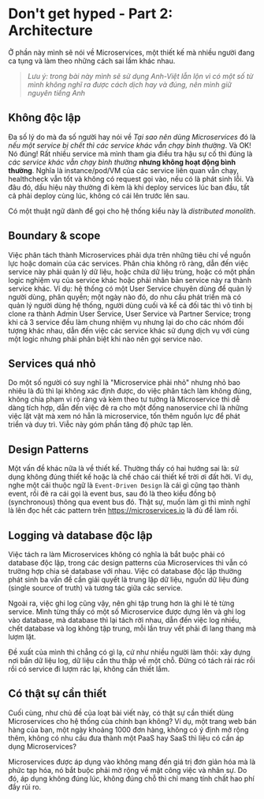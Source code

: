 # Don't get hyped - Part 2: Architecture

Ở phần này mình sẽ nói về Microservices, một thiết kế mà nhiều người đang ca tụng và làm theo những cách sai lầm khác nhau.

> *Lưu ý: trong bài này mình sẽ sử dụng Anh-Việt lẫn lộn vì có một số từ mình không nghĩ ra được cách dịch hay và đúng, nên mình giữ nguyên tiếng Anh*

## Không độc lập

Đa số lý do mà đa số người hay nói về *Tại sao nên dùng Microservices* đó là *nếu một service bị chết thì các service khác vẫn chạy bình thường*. Và OK! Nó đúng! Rất nhiều service mà mình tham gia điều tra hậu sự cố thì đúng là *các service khác vẫn chạy bình thường* **nhưng không hoạt động bình thường**. Nghĩa là instance/pod/VM của các service liên quan vẫn chạy, healthcheck vẫn tốt và không có request gọi vào, nếu có là phát sinh lỗi. Và đâu đó, dấu hiệu này thường đi kèm là khi deploy services lúc ban đầu, tất cả phải deploy cùng lúc, không có cái lên trước lên sau.

Có một thuật ngữ dành để gọi cho hệ thống kiểu này là *distributed monolith*.

## Boundary & scope

Việc phân tách thành Microservices phải dựa trên những tiêu chí về nguồn lực hoặc domain của các services. Phân chia không rõ ràng, dẫn đến việc service này phải quản lý dữ liệu, hoặc chứa dữ liệu trùng, hoặc có một phần logic nghiệm vụ của service khác hoặc phải nhân bản service này ra thành service khác. Ví dụ: hệ thống có một User Service chuyên dùng để quản lý người dùng, phân quyền; một ngày nào đó, do nhu cầu phát triển mà có quản lý người dùng hệ thống, người dùng cuối và kể cả đối tác thì vô tình bị clone ra thành Admin User Service, User Service và Partner Service; trong khi cả 3 service đều làm chung nhiệm vụ nhưng lại do cho các nhóm đối tượng khác nhau, dẫn đến việc các service khác sử dụng dịch vụ với cùng một logic nhưng phải phân biệt khi nào nên gọi service nào.

## Services quá nhỏ

Do một số người có suy nghĩ là "Microservice phải nhỏ" nhưng nhỏ bao nhiêu là đủ thì lại không xác định được, do việc phân tách làm không đúng, không chia phạm vi rõ ràng và kèm theo tư tưởng là Microservice thì dễ dàng tích hợp, dẫn đến việc đẻ ra cho một đống nanoservice chỉ là những việc lặt vặt mà xem nó hẳn là microservice, tốn thêm nguồn lực để phát triển và duy trì. Viễc này góm phần tăng độ phức tạp lên.

## Design Patterns

Một vấn đề khác nữa là về thiết kế. Thường thấy có hai hướng sai là: sử dụng không đúng thiết kế hoặc là chế cháo cái thiết kế trời ơi đất hỡi. Ví dụ, nghe một cái thuộc ngữ là `Event-Driven Design` là cái gì cũng tạo thành event, rồi đẻ ra cái gọi là event bus, sau đó là theo kiểu đồng bộ (synchronous) thông qua event bus đó. Thật sự, muốn làm gì thì mình nghĩ là lên đọc hết các pattern trên https://microservices.io là đủ để làm rồi.

## Logging và database độc lập

Việc tách ra làm Microservices không có nghĩa là bắt buộc phải có database độc lập, trong các design patterns của Microservices thì vẫn có trường hợp chia sẻ database với nhau. Việc có database độc lập thường phát sinh ba vấn đề cần giải quyết là trung lặp dữ liệu, nguồn dữ liệu đúng (single source of truth) và tương tác giữa các service.

Ngoài ra, việc ghi log cũng vậy, nên ghi tập trung hơn là ghi lẻ tẻ từng service. Mình từng thấy có một số Microservice được dựng lên và ghi log vào database, mà database thì lại tách rời nhau, dẫn đến việc log nhiều, chết database và log không tập trung, mỗi lần truy vết phải đi lang thang mà lượm lặt.

Đề xuất của mình thì chẳng có gì lạ, cứ như nhiều người làm thôi: xây dựng nơi bắn dữ liệu log, dữ liệu cần thu thập về một chỗ. Đừng có tách rải rác rồi rồi có service đi lượm rác lại, không cần thiết lắm.

## Có thật sự cần thiết

Cuối cùng, như chủ đề của loạt bài viết này, có thật sự cần thiết dùng Microservices cho hệ thống của chính bạn không? Ví dụ, một trang web bán hàng của bạn, một ngày khoảng 1000 đơn hàng, không có ý định mở rộng thêm, không có nhu cầu đưa thành một PaaS hay SaaS thì liệu có cần áp dụng Microservices?

Microservices được áp dụng vào không mang đến giá trị đơn giản hóa mà là phức tạp hóa, nó bắt buộc phải mở rộng về mặt công việc và nhân sự. Do đó, áp dụng không đúng lúc, không đúng chỗ thì chỉ mang tính chất hao phí đầy rủi ro.
